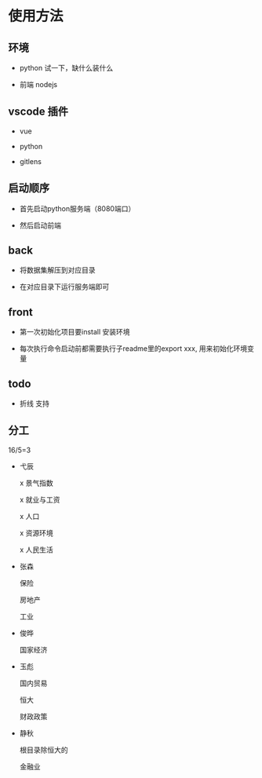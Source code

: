 # 使用方法

## 环境

- python 试一下，缺什么装什么

- 前端 nodejs

## vscode 插件

- vue

- python

- gitlens

## 启动顺序
- 首先启动python服务端（8080端口）

- 然后启动前端
## back
- 将数据集解压到对应目录

- 在对应目录下运行服务端即可

## front
- 第一次初始化项目要install 安装环境

- 每次执行命令启动前都需要执行子readme里的export xxx, 用来初始化环境变量


## todo

- 折线 支持 

## 分工

16/5=3

- 弋辰
    
    x 景气指数

    x 就业与工资

    x 人口

    x 资源环境

    x 人民生活



- 张森

    保险

    房地产
    
    工业

- 俊晔

    

    

    国家经济

- 玉彪

    国内贸易

    恒大

    财政政策

- 静秋

    根目录除恒大的

    金融业

